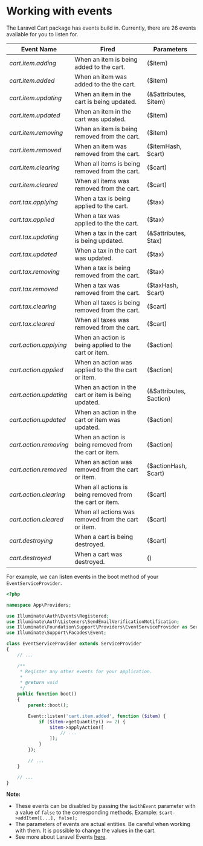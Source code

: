 # Working with events
The Laravel Cart package has events build in. Currently, there are 26 events available for you to listen for.

| Event Name             | Fired                                                    | Parameters              |
| ---------------------- | -------------------------------------------------------- | ----------------------- |
| *cart.item.adding*     | When an item is being added to the cart.                 | ($item)                 |
| *cart.item.added*      | When an item was added to the the cart.                  | ($item)                 |
| *cart.item.updating*   | When an item in the cart is being updated.               | (&$attributes, $item)   |
| *cart.item.updated*    | When an item in the cart was updated.                    | ($item)                 |
| *cart.item.removing*   | When an item is being removed from the cart.             | ($item)                 |
| *cart.item.removed*    | When an item was removed from the cart.                  | ($itemHash, $cart)      |
| *cart.item.clearing*   | When all items is being removed from the cart.           | ($cart)                 |
| *cart.item.cleared*    | When all items was removed from the cart.                | ($cart)                 |
| *cart.tax.applying*    | When a tax is being applied to the cart.                 | ($tax)                  |
| *cart.tax.applied*     | When a tax was applied to the the cart.                  | ($tax)                  |
| *cart.tax.updating*    | When a tax in the cart is being updated.                 | (&$attributes, $tax)    |
| *cart.tax.updated*     | When a tax in the cart was updated.                      | ($tax)                  |
| *cart.tax.removing*    | When a tax is being removed from the cart.               | ($tax)                  |
| *cart.tax.removed*     | When a tax was removed from the cart.                    | ($taxHash, $cart)       |
| *cart.tax.clearing*    | When all taxes is being removed from the cart.           | ($cart)                 |
| *cart.tax.cleared*     | When all taxes was removed from the cart.                | ($cart)                 |
| *cart.action.applying* | When an action is being applied to the cart or item.     | ($action)               |
| *cart.action.applied*  | When an action was applied to the the cart or item.      | ($action)               |
| *cart.action.updating* | When an action in the cart or item is being updated.     | (&$attributes, $action) |
| *cart.action.updated*  | When an action in the cart or item was updated.          | ($action)               |
| *cart.action.removing* | When an action is being removed from the cart or item.   | ($action)               |
| *cart.action.removed*  | When an action was removed from the cart or item.        | ($actionHash, $cart)    |
| *cart.action.clearing* | When all actions is being removed from the cart or item. | ($cart)                 |
| *cart.action.cleared*  | When all actions was removed from the cart or item.      | ($cart)                 |
| *cart.destroying*      | When a cart is being destroyed.                          | ($cart)                 |
| *cart.destroyed*       | When a cart was destroyed.                               | ()                      |

For example, we can listen events in the boot method of your `EventServiceProvider`.

```php
<?php

namespace App\Providers;

use Illuminate\Auth\Events\Registered;
use Illuminate\Auth\Listeners\SendEmailVerificationNotification;
use Illuminate\Foundation\Support\Providers\EventServiceProvider as ServiceProvider;
use Illuminate\Support\Facades\Event;

class EventServiceProvider extends ServiceProvider
{
    // ...

    /**
     * Register any other events for your application.
     *
     * @return void
     */
    public function boot()
    {
        parent::boot();

        Event::listen('cart.item.added', function ($item) {
            if ($item->getQuantity() >= 2) {
                $item->applyAction([
                    // ...
                ]);
            }
        });

        // ...
    }

    // ...
}
```

**Note:**
- These events can be disabled by passing the `$withEvent` parameter with a value of `false` to the corresponding methods. Example: `$cart->addItem([...], false);`
- The parameters of events are actual entities. Be careful when working with them. It is possible to change the values ​​in the cart.
- See more about Laravel Events [here](https://laravel.com/docs/7.x/events).
